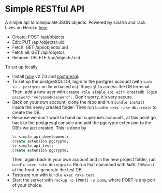 # Simple RESTful API

A simple api to manipulate JSON objects. Powered by sinatra and rack. Lives on Heroku [here](https://shrouded-sierra-29495.herokuapp.com/)

- Create: POST /api/objects
- Edit: PUT /api/objects/:uid
- Fetch: GET /api/objects/:uid
- Fetch all: GET /api/objetcs
- Remove: DELETE /api/objects/:uid

To set up locally
* Install [ruby](https://www.ruby-lang.org/en/documentation/installation/) v2.7.0 and [postgresql](https://www.postgresql.org/download/).
* To set up the postgreSQL DB, login to the postgres account (with `sudo su - postgres` on linux based os). Run`psql` to access the DB terminal. Then, add a new user with `create role simple_api with createdb login password 'veryGoodPassword';`. Don't worry, it's very secure.
* Back on your own account, clone the repo and run `bundle install` inside the newly created folder. Then run `bundle exec rake db:create` to create the DB.
* Because we don't want to hand out superuser accounts, at this point go back to the postgresql console and add the pgcrypto extension to the DB's we just created. This is done by 
    ```sql
    \c simple_api_development;
    create extension pgcrypto;
    \c simple_api_test;
    create extension pgcrypto;
    ```
    Then, again back in your own account and in the new project folder, run `bundle exec rake db:migrate`. Re run that command with `RACK_ENV=test` at the front to generate the test DB.
* Tests are run with `bundle exec rake test`.
* Start the server with `rackup -p [PORT] -s puma`, where PORT is any port of your choice.
